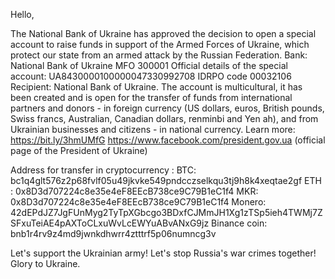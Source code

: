 
Hello,

The National Bank of Ukraine has approved the decision to open a special account to raise funds in support of the Armed Forces of Ukraine, which protect our state from an armed attack by the Russian Federation.
Bank: National Bank of Ukraine
MFO 300001
Official details of the special account: UA8430000100000047330992708
IDRPO code 00032106
Recipient: National Bank of Ukraine.
The account is multicultural, it has been created and is open for the transfer of funds from international partners and donors - in foreign currency (US dollars, euros, British pounds, Swiss francs, Australian, Canadian dollars, renminbi and Yen ah), and from Ukrainian businesses and citizens - in national currency.
Learn more: https://bit.ly/3hmUMfG
https://www.facebook.com/president.gov.ua (official page of the President of Ukraine)

Address for transfer in cryptocurrency :
BTC:
 bc1q4glt576z2p68fvlf05u49jkvke549pndcczselkqu3tj9h8k4xeqtae2gf
ETH :
0x8D3d707224c8e35e4eF8EEcB738ce9C79B1eC1f4
MKR:
0x8D3d707224c8e35e4eF8EEcB738ce9C79B1eC1f4
Monero:
42dEPdJZ7JgFUnMyg2TyTpXGbcgo3BDxfCJMmJH1Xg1zTSp5ieh4TWMj7ZSFxuTeiAE4pAXToCLxuWvLcEWYuABvANxG9jz
Binance coin:
bnb1r4rv9z4md9jwnkdhwrr4ztttrf5p06numncg3v

Let's support the Ukrainian army! Let's stop Russia's war crimes together! Glory to Ukraine.
